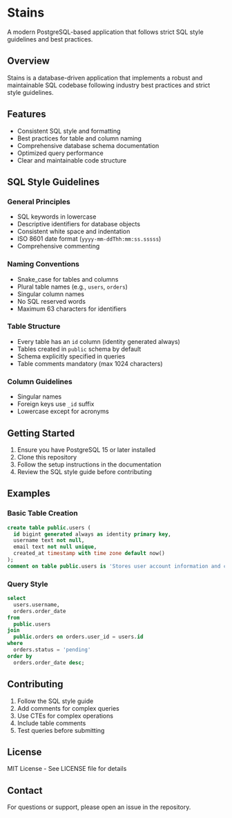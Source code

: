 # Stains

A modern PostgreSQL-based application that follows strict SQL style guidelines and best practices.

## Overview

Stains is a database-driven application that implements a robust and maintainable SQL codebase following industry best practices and strict style guidelines.

## Features

- Consistent SQL style and formatting
- Best practices for table and column naming
- Comprehensive database schema documentation
- Optimized query performance
- Clear and maintainable code structure

## SQL Style Guidelines

### General Principles

- SQL keywords in lowercase
- Descriptive identifiers for database objects
- Consistent white space and indentation
- ISO 8601 date format (`yyyy-mm-ddThh:mm:ss.sssss`)
- Comprehensive commenting

### Naming Conventions

- Snake_case for tables and columns
- Plural table names (e.g., `users`, `orders`)
- Singular column names
- No SQL reserved words
- Maximum 63 characters for identifiers

### Table Structure

- Every table has an `id` column (identity generated always)
- Tables created in `public` schema by default
- Schema explicitly specified in queries
- Table comments mandatory (max 1024 characters)

### Column Guidelines

- Singular names
- Foreign keys use `_id` suffix
- Lowercase except for acronyms

## Getting Started

1. Ensure you have PostgreSQL 15 or later installed
2. Clone this repository
3. Follow the setup instructions in the documentation
4. Review the SQL style guide before contributing

## Examples

### Basic Table Creation

```sql
create table public.users (
  id bigint generated always as identity primary key,
  username text not null,
  email text not null unique,
  created_at timestamp with time zone default now()
);
comment on table public.users is 'Stores user account information and credentials';
```

### Query Style

```sql
select
  users.username,
  orders.order_date
from
  public.users
join
  public.orders on orders.user_id = users.id
where
  orders.status = 'pending'
order by
  orders.order_date desc;
```

## Contributing

1. Follow the SQL style guide
2. Add comments for complex queries
3. Use CTEs for complex operations
4. Include table comments
5. Test queries before submitting

## License

MIT License - See LICENSE file for details

## Contact

For questions or support, please open an issue in the repository. 
